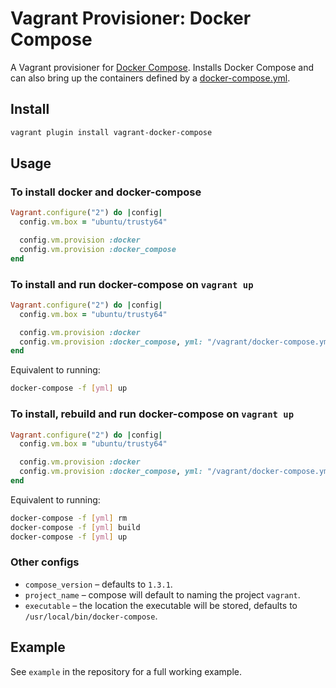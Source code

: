 # Vagrant Provisioner: Docker Compose

A Vagrant provisioner for [Docker Compose](https://docs.docker.com/compose/). Installs Docker Compose and can also bring up the containers defined by a [docker-compose.yml](https://docs.docker.com/compose/yml/).

## Install

```bash
vagrant plugin install vagrant-docker-compose
```

## Usage

### To install docker and docker-compose

```ruby
Vagrant.configure("2") do |config|
  config.vm.box = "ubuntu/trusty64"

  config.vm.provision :docker
  config.vm.provision :docker_compose
end
```

### To install and run docker-compose on `vagrant up`

```ruby
Vagrant.configure("2") do |config|
  config.vm.box = "ubuntu/trusty64"

  config.vm.provision :docker
  config.vm.provision :docker_compose, yml: "/vagrant/docker-compose.yml", run: "always"
end
```

Equivalent to running:

```bash
docker-compose -f [yml] up
```

### To install, rebuild and run docker-compose on `vagrant up`

```ruby
Vagrant.configure("2") do |config|
  config.vm.box = "ubuntu/trusty64"

  config.vm.provision :docker
  config.vm.provision :docker_compose, yml: "/vagrant/docker-compose.yml", rebuild: true, run: "always"
end
```

Equivalent to running:

```bash
docker-compose -f [yml] rm
docker-compose -f [yml] build
docker-compose -f [yml] up
```

### Other configs

* `compose_version` – defaults to `1.3.1`.
* `project_name` – compose will default to naming the project `vagrant`.
* `executable` – the location the executable will be stored, defaults to `/usr/local/bin/docker-compose`.

## Example

See `example` in the repository for a full working example.
